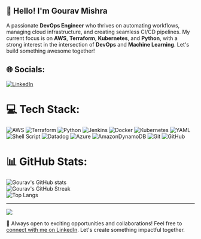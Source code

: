 ## 👋 Hello! I'm Gourav Mishra
A passionate **DevOps Engineer** who thrives on automating workflows, managing cloud infrastructure, and creating seamless CI/CD pipelines. My current focus is on **AWS**, **Terraform**, **Kubernetes**, and **Python**, with a strong interest in the intersection of **DevOps** and **Machine Learning**. Let's build something awesome together!

## 🌐 Socials:
[![LinkedIn](https://img.shields.io/badge/LinkedIn-%230077B5.svg?logo=linkedin&logoColor=white)](https://linkedin.com/in/gourav-mishra-007a72168)

# 💻 Tech Stack:
![AWS](https://img.shields.io/badge/AWS-%23FF9900.svg?style=for-the-badge&logo=amazon-aws&logoColor=white) ![Terraform](https://img.shields.io/badge/terraform-%235835CC.svg?style=for-the-badge&logo=terraform&logoColor=white) ![Python](https://img.shields.io/badge/python-3670A0?style=for-the-badge&logo=python&logoColor=ffdd54) ![Jenkins](https://img.shields.io/badge/jenkins-%232C5263.svg?style=for-the-badge&logo=jenkins&logoColor=white) ![Docker](https://img.shields.io/badge/docker-%230db7ed.svg?style=for-the-badge&logo=docker&logoColor=white) ![Kubernetes](https://img.shields.io/badge/kubernetes-%23326ce5.svg?style=for-the-badge&logo=kubernetes&logoColor=white) ![YAML](https://img.shields.io/badge/yaml-%23ffffff.svg?style=for-the-badge&logo=yaml&logoColor=151515) ![Shell Script](https://img.shields.io/badge/shell_script-%23121011.svg?style=for-the-badge&logo=gnu-bash&logoColor=white) ![Datadog](https://img.shields.io/badge/datadog-%23632CA6.svg?style=for-the-badge&logo=datadog&logoColor=white) ![Azure](https://img.shields.io/badge/azure-%230072C6.svg?style=for-the-badge&logo=microsoftazure&logoColor=white) ![AmazonDynamoDB](https://img.shields.io/badge/Amazon%20DynamoDB-4053D6?style=for-the-badge&logo=Amazon%20DynamoDB&logoColor=white) ![Git](https://img.shields.io/badge/git-%23F05033.svg?style=for-the-badge&logo=git&logoColor=white) ![GitHub](https://img.shields.io/badge/github-%23121011.svg?style=for-the-badge&logo=github&logoColor=white)

# 📊 GitHub Stats:
![Gourav's GitHub stats](https://github-readme-stats.vercel.app/api?username=gouravmishra-121&theme=dark&hide_border=false&include_all_commits=false&count_private=false)<br/>
![Gourav's GitHub Streak](https://github-readme-streak-stats.herokuapp.com/?user=gouravmishra-121&theme=dark&hide_border=false)<br/>
![Top Langs](https://github-readme-stats.vercel.app/api/top-langs/?username=gouravmishra-121&theme=dark&hide_border=false&include_all_commits=false&count_private=false&layout=compact)

---
[![](https://visitcount.itsvg.in/api?id=gouravmishra-121&icon=0&color=0)](https://visitcount.itsvg.in)

🚀 Always open to exciting opportunities and collaborations! Feel free to [connect with me on LinkedIn](https://linkedin.com/in/gourav-mishra-007a72168). Let's create something impactful together.

<!-- Proudly created with GPRM ( https://gprm.itsvg.in ) -->

